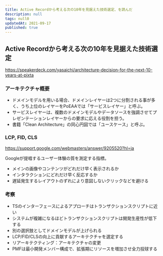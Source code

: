 ```yaml
---
title: Active Recordから考える次の10年を見据えた技術選定、を読んだ
description: null
tags: null0
updatedAt: 2021-09-17
published: true
---
```


## Active Recordから考える次の10年を見据えた技術選定

https://speakerdeck.com/yasaichi/architecture-decision-for-the-next-10-years-at-pixta

### アーキテクチャ概要

- ドメインモデルを用いる場合、ドメインレイヤーは2つに分割される事が多く、うち上位のレイヤーをPoEAAでは「サービスレイヤー」と呼ぶ。
- サービスレイヤーは、複数のドメインモデルやデータソースを強調させてプレゼンテーションレイヤーからの要求に応える役割を担う。
- 書籍「Clean Architecture」の同心円図では「ユースケース」と呼ぶ。

### LCP, FID, CLS

https://support.google.com/webmasters/answer/9205520?hl=ja

Googleが提唱するユーザー体験の質を測定する指標。

- メインの画像やコンテンツがどれだけ早く表示されるか
- インタラクションにどれだけ早く反応するか
- 遅延発生するレイアウトのずれにより意図しないクリックなどを避ける

### 考察

- TSのインターフェースによるアプローチはトランザクションスクリプトに近い
- システムが複雑になるほどトランザクションスクリプトは開発生産性が低下する
- 別の選択肢としてドメインモデルが上げられる
- LCP/FID/CLSの向上に貢献するアーキテクチャを選定する
- リアーキテクティング：アーキテクチャの変更
- PMFは最小開発メンバー構成で、拡張期にリソースを増加させ全力投球する



